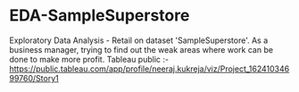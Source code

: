 # EDA-SampleSuperstore
Exploratory Data Analysis - Retail on dataset 'SampleSuperstore'.
As a business manager, trying to find out the weak areas where work can be done to make more profit.
Tableau public :- https://public.tableau.com/app/profile/neeraj.kukreja/viz/Project_16241034699760/Story1
